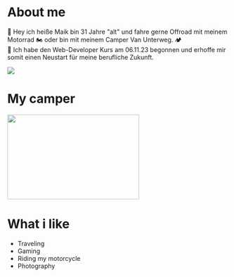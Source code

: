 # About me

🤙 Hey ich heiße Maik bin 31 Jahre "alt" und fahre gerne Offroad mit meinem Motorrad 🏍️ oder bin mit meinem Camper Van Unterweg. 🏕️  
🤖 Ich habe den Web-Developer Kurs am 06.11.23 begonnen und erhoffe mir somit einen Neustart für meine berufliche Zukunft.

![](https://github.com/MaikBerdelmann/MaikBerdelmann/assets/149384055/686ae43d-4840-4399-86af-d1b8e76b1944)


# My camper
<img src="https://github.com/MaikBerdelmann/MaikBerdelmann/assets/149384055/058598cb-a215-43e4-8da5-ab72f56d9d31" width="300" height="193"> 


# What i like


- Traveling
- Gaming
- Riding my motorcycle
- Photography                                   

